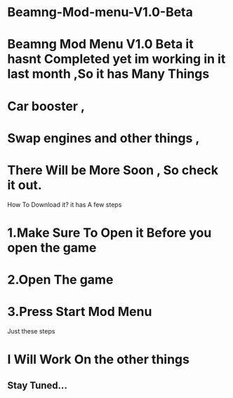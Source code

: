 # Beamng-Mod-menu-V1.0-Beta
# Beamng Mod Menu V1.0 Beta it hasnt Completed yet im working in it last month ,So it has Many Things 
# Car booster , 
# Swap engines and other things , 
# There Will be More Soon ,  So check it out.





How To Download it?
it has A few steps

# 1.Make Sure To Open it Before you open the game


# 2.Open The game


# 3.Press Start Mod Menu



Just these steps

# I Will Work On the other things 

## Stay Tuned...
